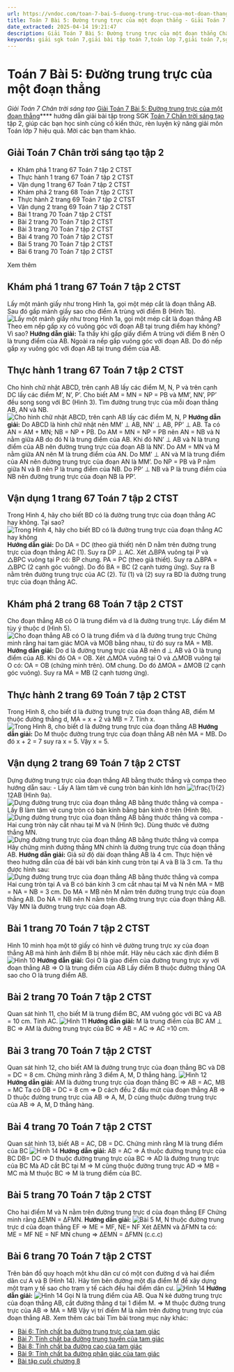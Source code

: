 ```yaml
---
url: https://vndoc.com/toan-7-bai-5-duong-trung-truc-cua-mot-doan-thang-285502
title: Toán 7 Bài 5: Đường trung trực của một đoạn thẳng - Giải Toán 7 Chân trời sáng tạo - VnDoc.com
date_extracted: 2025-04-14 19:21:47
description: Giải Toán 7 Bài 5: Đường trung trực của một đoạn thẳng Chân trời sáng tạo bao gồm đáp án và lời giải chi tiết cho từng bài tập trong SGK Toán 7 cho các em học sinh tham khảo luyện Giải Toán 7 hiệu quả.
keywords: giải sgk toán 7,giải bài tập toán 7,toán lớp 7,giải toán 7,sgk toán 7,toan 7,giai toan 7,toán 7 tập 2,toán lớp 7 tập 2,bài tập toán lớp 7,giải bài tập toán lớp 7,sgk toán 7 tập 2,toán 7 chân trời sáng tạo,giải toán 7 chân trời sáng tạo,soạn Toán 7 chân trời sáng tạo,toán 7 ctst,Toán 7 Bài 5 Đường trung trực của một đoạn thẳng,Bài 5 Đường trung trực của một đoạn thẳng,Giải Toán 7 Bài 5 chân trời sáng tạo
---
```


# Toán 7 Bài 5: Đường trung trực của một đoạn thẳng
 _Giải Toán 7 Chân trời sáng tạo_
[Giải Toán 7 Bài 5: Đường trung trực của một đoạn thẳng](<https://vndoc.com/toan-7-bai-5-duong-trung-truc-cua-mot-doan-thang-285502>)**** hướng dẫn giải bài tập trong SGK [Toán 7 Chân trời sáng tạo](<https://vndoc.com/toan-7-tap-2-ctst>) tập 2, giúp các bạn học sinh củng cố kiến thức, rèn luyện kỹ năng giải môn Toán lớp 7 hiệu quả. Mời các bạn tham khảo.
## Giải Toán 7 Chân trời sáng tạo tập 2
  * Khám phá 1 trang 67 Toán 7 tập 2 CTST 
  * Thực hành 1 trang 67 Toán 7 tập 2 CTST 
  * Vận dụng 1 trang 67 Toán 7 tập 2 CTST 
  * Khám phá 2 trang 68 Toán 7 tập 2 CTST 
  * Thực hành 2 trang 69 Toán 7 tập 2 CTST 
  * Vận dụng 2 trang 69 Toán 7 tập 2 CTST 
  * Bài 1 trang 70 Toán 7 tập 2 CTST
  * Bài 2 trang 70 Toán 7 tập 2 CTST
  * Bài 3 trang 70 Toán 7 tập 2 CTST
  * Bài 4 trang 70 Toán 7 tập 2 CTST
  * Bài 5 trang 70 Toán 7 tập 2 CTST
  * Bài 6 trang 70 Toán 7 tập 2 CTST

Xem thêm
## **Khám phá 1 trang 67 Toán 7 tập 2 CTST**
Lấy một mảnh giấy như trong Hình 1a, gọi một mép cắt là đoạn thẳng AB. Sau đó gấp mảnh giấy sao cho điểm A trùng với điểm B \(Hình 1b\).
![Lấy một mảnh giấy như trong Hình 1a, gọi một mép cắt là đoạn thẳng AB](https://i.vdoc.vn/data/image/2022/12/28/kham-pha-1-trang-67-toan-7-tap-2-144905.png)
Theo em nếp gấp xy có vuông góc với đoạn AB tại trung điểm hay không? Vì sao?
**Hướng dẫn giải:**
Ta thấy khi gấp giấy điểm A trùng với điểm B nên O là trung điểm của AB.
Ngoài ra nếp gấp vuông góc với đoạn AB.
Do đó nếp gấp xy vuông góc với đoạn AB tại trung điểm của AB.
## **Thực hành 1 trang 67 Toán 7 tập 2 CTST**
Cho hình chữ nhật ABCD, trên cạnh AB lấy các điểm M, N, P và trên cạnh DC lấy các điểm M’, N’, P’. Cho biết AM = MN = NP = PB và MM’, NN’, PP’ đều song song với BC \(Hình 3\). Tìm đường trung trực của mỗi đoạn thẳng AB, AN và NB.
![Cho hình chữ nhật ABCD, trên cạnh AB lấy các điểm M, N, P ](https://i.vdoc.vn/data/image/2022/12/28/thuc-hanh-1-trang-67-toan-7-tap-2-144906.png)
**Hướng dẫn giải:**
Do ABCD là hình chữ nhật nên MM’ ⊥ AB, NN’ ⊥ AB, PP’ ⊥ AB.
Ta có AN = AM + MN; NB = NP + PB.
Do AM = MN = NP = PB nên AN = NB và N nằm giữa AB do đó N là trung điểm của AB.
Khi đó NN’ ⊥ AB và N là trung điểm của AB nên đường trung trực của đoạn AB là NN’.
Do AM = MN và M nằm giữa AN nên M là trung điểm của AN.
Do MM’ ⊥ AN và M là trung điểm của AN nên đường trung trực của đoạn AN là MM’.
Do NP = PB và P nằm giữa N và B nên P là trung điểm của NB.
Do PP’ ⊥ NB và P là trung điểm của NB nên đường trung trực của đoạn NB là PP’.
## **Vận dụng 1 trang 67 Toán 7 tập 2 CTST**
Trong Hình 4, hãy cho biết BD có là đường trung trực của đoạn thẳng AC hay không. Tại sao?
![Trong Hình 4, hãy cho biết BD có là đường trung trực của đoạn thẳng AC hay không](https://i.vdoc.vn/data/image/2022/12/28/van-dung-1-trang-67-toan-7-tap-2-144907.png)
**Hướng dẫn giải:**
Do DA = DC \(theo giả thiết\) nên D nằm trên đường trung trực của đoạn thẳng AC \(1\).
Suy ra DP ⊥ AC.
Xét △BPA vuông tại P và △BPC vuông tại P có:
BP chung.
PA = PC \(theo giả thiết\).
Suy ra △BPA = △BPC \(2 cạnh góc vuông\).
Do đó BA = BC \(2 cạnh tương ứng\).
Suy ra B nằm trên đường trung trực của AC \(2\).
Từ \(1\) và \(2\) suy ra BD là đường trung trực của đoạn thẳng AC.
## **Khám phá 2 trang 68 Toán 7 tập 2 CTST**
Cho đoạn thẳng AB có O là trung điểm và d là đường trung trực. Lấy điểm M tùy ý thuộc d \(Hình 5\).
![Cho đoạn thẳng AB có O là trung điểm và d là đường trung trực](https://i.vdoc.vn/data/image/2022/12/28/kham-pha-2-trang-68-toan-7-tap-2-144908.png)
Chứng minh rằng hai tam giác MOA và MOB bằng nhau, từ đó suy ra MA = MB.
**Hướng dẫn giải:**
Do d là đường trung trực của AB nên d ⊥ AB và O là trung điểm của AB.
Khi đó OA = OB.
Xét △MOA vuông tại O và △MOB vuông tại O có:
OA = OB \(chứng minh trên\).
OM chung.
Do đó ΔMOA = ΔMOB \(2 cạnh góc vuông\).
Suy ra MA = MB \(2 cạnh tương ứng\).
## **Thực hành 2 trang 69 Toán 7 tập 2 CTST**
Trong Hình 8, cho biết d là đường trung trực của đoạn thẳng AB, điểm M thuộc đường thẳng d, MA = x + 2 và MB = 7. Tính x.
![Trong Hình 8, cho biết d là đường trung trực của đoạn thẳng AB](https://i.vdoc.vn/data/image/2022/12/28/thuc-hanh-2-trang-69-toan-7-tap-2-144909.png)
**Hướng dẫn giải:**
Do M thuộc đường trung trực của đoạn thẳng AB nên MA = MB.
Do đó x + 2 = 7 suy ra x = 5.
Vậy x = 5.
## **Vận dụng 2 trang 69 Toán 7 tập 2 CTST**
Dựng đường trung trực của đoạn thẳng AB bằng thước thẳng và compa theo hướng dẫn sau:
\- Lấy A làm tâm vẽ cung tròn bán kính lớn hơn ![\\frac{1}{2}](https://i.vdoc.vn/data/image/blank.png)12AB \(Hình 9a\).
![Dựng đường trung trực của đoạn thẳng AB bằng thước thẳng và compa](https://i.vdoc.vn/data/image/2022/12/28/van-dung-2-trang-69-toan-7-tap-2-144910.png)
\- Lấy B làm tâm vẽ cung tròn có bán kính bằng bán kính ở trên \(Hình 9b\).
![Dựng đường trung trực của đoạn thẳng AB bằng thước thẳng và compa](https://i.vdoc.vn/data/image/2022/12/28/van-dung-2-trang-69-toan-7-tap-2-144911.png)
\- Hai cung tròn này cắt nhau tại M và N \(Hình 9c\). Dùng thước vẽ đường thẳng MN.
![Dựng đường trung trực của đoạn thẳng AB bằng thước thẳng và compa](https://i.vdoc.vn/data/image/2022/12/28/van-dung-2-trang-69-toan-7-tap-2-144912.png)
Hãy chứng minh đường thẳng MN chính là đường trung trực của đoạn thẳng AB.
**Hướng dẫn giải:**
Giả sử độ dài đoạn thẳng AB là 4 cm.
Thực hiện vẽ theo hướng dẫn của đề bài với bán kính cung tròn tại A và B là 3 cm.
Ta thu được hình sau:
![Dựng đường trung trực của đoạn thẳng AB bằng thước thẳng và compa](https://i.vdoc.vn/data/image/2022/12/28/van-dung-2-trang-69-toan-7-tap-2-144913.png)
Hai cung tròn tại A và B có bán kính 3 cm cắt nhau tại M và N nên
MA = MB = NA = NB = 3 cm.
Do MA = MB nên M nằm trên đường trung trực của đoạn thẳng AB.
Do NA = NB nên N nằm trên đường trung trực của đoạn thẳng AB.
Vậy MN là đường trung trực của đoạn AB.
## Bài 1 trang 70 Toán 7 tập 2 CTST
Hình 10 minh họa một tờ giấy có hình vẽ đường trung trực xy của đoạn thẳng AB mà hình ảnh điểm B bị nhòe mất. Hãy nêu cách xác định điểm B
![Hình 10](https://o.rada.vn/data/image/2022/06/30/Toan-7-chuong-8-bai-5-1.jpg)
**Hướng dẫn giải:**
Gọi O là giao điểm của đường trung trực xy với đoạn thẳng AB
=> O là trung điểm của AB
Lấy điểm B thuộc đường thẳng OA sao cho O là trung điểm AB.
## Bài 2 trang 70 Toán 7 tập 2 CTST
Quan sát hình 11, cho biết M là trung điểm BC, AM vuông góc với BC và AB = 10 cm. Tính AC.
![Hình 11](https://o.rada.vn/data/image/2022/06/30/Toan-7-chuong-8-bai-5-2.jpg)
**Hướng dẫn giải:**
M là trung điểm của BC
AM ⊥ BC
=> AM là đường trung trực của BC
=> AB = AC
=> AC =10 cm.
## Bài 3 trang 70 Toán 7 tập 2 CTST
Quan sát hình 12, cho biết AM là đường trung trực của đoạn thẳng BC và DB = DC = 8 cm. Chứng minh rằng 3 điểm A, M, D thẳng hàng.
![Hình 12](https://o.rada.vn/data/image/2022/06/30/Toan-7-chuong-8-bai-5-3.jpg)
**Hướng dẫn giải:**
AM là đường trung trực của đoạn thẳng BC
=> AB = AC, MB = MC
Ta có DB = DC = 8 cm
=> D cách đều 2 đầu mút của đoạn thẳng AB
=> D thuộc đường trung trực của AB
=> A, M, D cùng thuộc đường trung trực của AB
=> A, M, D thẳng hàng.
## Bài 4 trang 70 Toán 7 tập 2 CTST
Quan sát hình 13, biết AB = AC, DB = DC. Chứng minh rằng M là trung điểm của BC
![Hình 14](https://o.rada.vn/data/image/2022/06/30/Toan-7-chuong-8-bai-5-4.jpg)
**Hướng dẫn giải:**
AB = AC => A thuộc đường trung trực của BC
DB= DC => D thuộc đường trung trực của BC
=> AD là đường trung trực của BC
Mà AD cắt BC tại M
=> M cũng thuộc đường trung trực AD
=> MB = MC
mà M thuộc BC
=> M là trung điểm của BC.
## Bài 5 trang 70 Toán 7 tập 2 CTST
Cho hai điểm M và N nằm trên đường trung trực d của đoạn thẳng EF
Chứng minh rằng ∆EMN = ∆FMN.
**Hướng dẫn giải:**
![Bài 5](https://o.rada.vn/data/image/2022/06/30/Toan-7-chuong-8-bai-5-5.jpg)
M, N thuộc đường trung trực d của đoạn thẳng EF
=> ME = MF, NE= NF
Xét ∆EMN và ∆FMN ta có:
ME = MF
NE = NF
MN chung
=> ∆EMN = ∆FMN \(c.c.c\)
## Bài 6 trang 70 Toán 7 tập 2 CTST
Trên bản đồ quy hoạch một khu dân cư có một con đường d và hai điểm dân cư A và B \(Hình 14\). Hãy tìm bên đường một địa điểm M để xây dựng một trạm y tế sao cho trạm y tế cách đều hai điểm dân cư.
![Hình 14](https://o.rada.vn/data/image/2022/06/30/Toan-7-chuong-8-bai-5-6.jpg)
**Hướng dẫn giải:**
![Hình 14](https://o.rada.vn/data/image/2022/06/30/Toan-7-chuong-8-bai-5-7.jpg)
Gọi N là trung điểm của AB.
Qua N kẻ đường trung trực của đoạn thẳng AB, cắt đường thẳng d tại 1 điểm M.
=> M thuộc đường trung trực của AB
=> MA = MB
Vậy vị trí điểm M là nằm trên đường trung trực của đoạn thẳng AB.
Xem thêm các bài Tìm bài trong mục này khác:
  * [Bài 6: Tính chất ba đường trung trực của tam giác](</giai-bai-tap-sgk-toan-lop-7-bai-8-tinh-chat-ba-duong-trung-truc-cua-tam-giac-150138>)
  * [Bài 7: Tính chất ba đường trung tuyến của tam giác](</giai-bai-tap-sgk-toan-lop-7-bai-4-tinh-chat-ba-duong-trung-tuyen-cua-tam-giac-150072>)
  * [Bài 8: Tính chất ba đường cao của tam giác](</giai-bai-tap-sgk-toan-lop-7-bai-9-tinh-chat-ba-duong-cao-cua-tam-giac-150145>)
  * [Bài 9: Tính chất ba đường phân giác của tam giác](</giai-bai-tap-sgk-toan-lop-7-bai-6-tinh-chat-ba-duong-phan-giac-cua-tam-giac-150117>)
  * [Bài tập cuối chương 8](</toan-7-bai-tap-cuoi-chuong-8-chan-troi-sang-tao-285515>)

